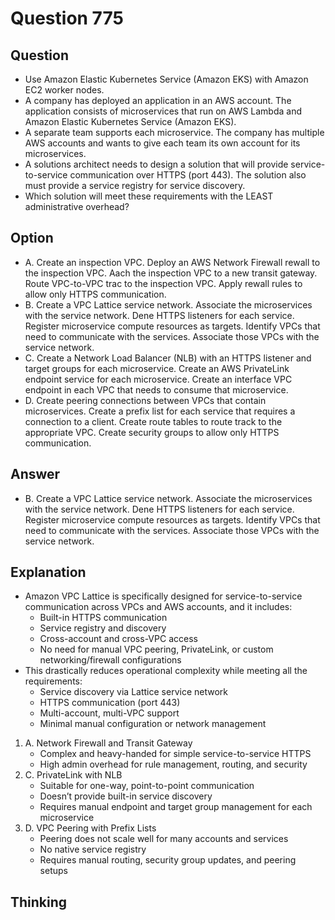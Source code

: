 # Question 775
## Question
* Use Amazon Elastic Kubernetes Service (Amazon EKS) with Amazon EC2 worker nodes.
* A company has deployed an application in an AWS account. The application consists of microservices that run on AWS Lambda and Amazon Elastic Kubernetes Service (Amazon EKS). 
* A separate team supports each microservice. The company has multiple AWS accounts and wants to give each team its own account for its microservices.
* A solutions architect needs to design a solution that will provide service-to-service communication over HTTPS (port 443). The solution also must provide a service registry for service discovery.
* Which solution will meet these requirements with the LEAST administrative overhead? 

## Option
* A. Create an inspection VPC. Deploy an AWS Network Firewall rewall to the inspection VPC. Aach the inspection VPC to a new transit gateway. Route VPC-to-VPC trac to the inspection VPC. Apply rewall rules to allow only HTTPS communication.
* B. Create a VPC Lattice service network. Associate the microservices with the service network. Dene HTTPS listeners for each service. Register microservice compute resources as targets. Identify VPCs that need to communicate with the services. Associate those VPCs with the service network.
* C. Create a Network Load Balancer (NLB) with an HTTPS listener and target groups for each microservice. Create an AWS PrivateLink endpoint service for each microservice. Create an interface VPC endpoint in each VPC that needs to consume that microservice.
* D. Create peering connections between VPCs that contain microservices. Create a prefix list for each service that requires a connection to a client. Create route tables to route track to the appropriate VPC. Create security groups to allow only HTTPS communication.

## Answer
* B. Create a VPC Lattice service network. Associate the microservices with the service network. Dene HTTPS listeners for each service. Register microservice compute resources as targets. Identify VPCs that need to communicate with the services. Associate those VPCs with the service network.

## Explanation
* Amazon VPC Lattice is specifically designed for service-to-service communication across VPCs and AWS accounts, and it includes:
  * Built-in HTTPS communication
  * Service registry and discovery
  * Cross-account and cross-VPC access
  * No need for manual VPC peering, PrivateLink, or custom networking/firewall configurations
* This drastically reduces operational complexity while meeting all the requirements:
  * Service discovery via Lattice service network
  * HTTPS communication (port 443)
  * Multi-account, multi-VPC support
  * Minimal manual configuration or network management

1. A. Network Firewall and Transit Gateway
   * Complex and heavy-handed for simple service-to-service HTTPS
   * High admin overhead for rule management, routing, and security
2. C. PrivateLink with NLB
   * Suitable for one-way, point-to-point communication
   * Doesn’t provide built-in service discovery
   * Requires manual endpoint and target group management for each microservice
3. D. VPC Peering with Prefix Lists
   * Peering does not scale well for many accounts and services
   * No native service registry
   * Requires manual routing, security group updates, and peering setups

## Thinking
